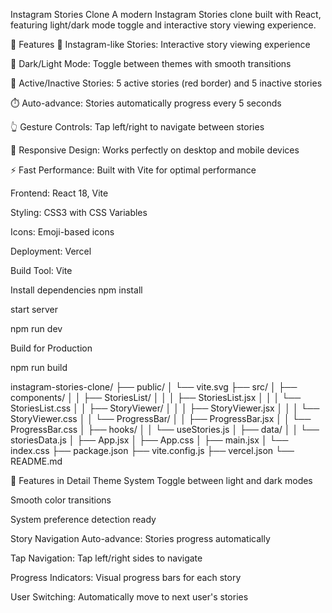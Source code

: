 

Instagram Stories Clone
A modern Instagram Stories clone built with React, featuring light/dark mode toggle and interactive story viewing experience.

🌟 Features
📱 Instagram-like Stories: Interactive story viewing experience

🌙 Dark/Light Mode: Toggle between themes with smooth transitions

🎯 Active/Inactive Stories: 5 active stories (red border) and 5 inactive stories

⏱️ Auto-advance: Stories automatically progress every 5 seconds

👆 Gesture Controls: Tap left/right to navigate between stories

📱 Responsive Design: Works perfectly on desktop and mobile devices

⚡ Fast Performance: Built with Vite for optimal performance

Frontend: React 18, Vite

Styling: CSS3 with CSS Variables

Icons: Emoji-based icons

Deployment: Vercel

Build Tool: Vite


Install dependencies
npm install

start server

npm run dev

Build for Production

npm run build


instagram-stories-clone/
├── public/
│   └── vite.svg
├── src/
│   ├── components/
│   │   ├── StoriesList/
│   │   │   ├── StoriesList.jsx
│   │   │   └── StoriesList.css
│   │   ├── StoryViewer/
│   │   │   ├── StoryViewer.jsx
│   │   │   └── StoryViewer.css
│   │   └── ProgressBar/
│   │       ├── ProgressBar.jsx
│   │       └── ProgressBar.css
│   ├── hooks/
│   │   └── useStories.js
│   ├── data/
│   │   └── storiesData.js
│   ├── App.jsx
│   ├── App.css
│   ├── main.jsx
│   └── index.css
├── package.json
├── vite.config.js
├── vercel.json
└── README.md



🎨 Features in Detail
Theme System
Toggle between light and dark modes

Smooth color transitions

System preference detection ready

Story Navigation
Auto-advance: Stories progress automatically

Tap Navigation: Tap left/right sides to navigate

Progress Indicators: Visual progress bars for each story

User Switching: Automatically move to next user's stories

